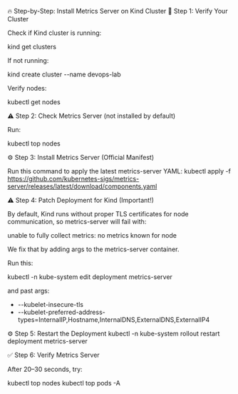 🔥 Step-by-Step: Install Metrics Server on Kind Cluster
🧩 Step 1: Verify Your Cluster

Check if Kind cluster is running:

kind get clusters

If not running:

kind create cluster --name devops-lab

Verify nodes:

kubectl get nodes

⚠️ Step 2: Check Metrics Server (not installed by default)

Run:

kubectl top nodes

⚙️ Step 3: Install Metrics Server (Official Manifest)

Run this command to apply the latest metrics-server YAML:
kubectl apply -f https://github.com/kubernetes-sigs/metrics-server/releases/latest/download/components.yaml


⚠️ Step 4: Patch Deployment for Kind (Important!)

By default, Kind runs without proper TLS certificates for node communication,
so metrics-server will fail with:

unable to fully collect metrics: no metrics known for node


We fix that by adding args to the metrics-server container.

Run this:

kubectl -n kube-system edit deployment metrics-server

and past 
  args:
  - --kubelet-insecure-tls
  - --kubelet-preferred-address-types=InternalIP,Hostname,InternalDNS,ExternalDNS,ExternalIP4

⚙️ Step 5: Restart the Deployment
kubectl -n kube-system rollout restart deployment metrics-server

✅ Step 6: Verify Metrics Server

After 20–30 seconds, try:

kubectl top nodes
kubectl top pods -A

